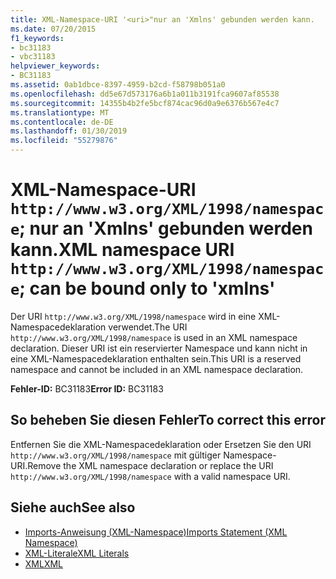 ```yaml
---
title: XML-Namespace-URI '<uri>"nur an 'Xmlns' gebunden werden kann.
ms.date: 07/20/2015
f1_keywords:
- bc31183
- vbc31183
helpviewer_keywords:
- BC31183
ms.assetid: 0ab1dbce-8397-4959-b2cd-f58798b051a0
ms.openlocfilehash: dd5e67d573176a6b1a011b3191fca9607af85538
ms.sourcegitcommit: 14355b4b2fe5bcf874cac96d0a9e6376b567e4c7
ms.translationtype: MT
ms.contentlocale: de-DE
ms.lasthandoff: 01/30/2019
ms.locfileid: "55279876"
---
```

# <a name="xml-namespace-uri-httpwwww3orgxml1998namespace-can-be-bound-only-to-xmlns"></a><span data-ttu-id="0c229-102">XML-Namespace-URI `http://www.w3.org/XML/1998/namespace`; nur an 'Xmlns' gebunden werden kann.</span><span class="sxs-lookup"><span data-stu-id="0c229-102">XML namespace URI `http://www.w3.org/XML/1998/namespace`; can be bound only to 'xmlns'</span></span>
<span data-ttu-id="0c229-103">Der URI `http://www.w3.org/XML/1998/namespace` wird in eine XML-Namespacedeklaration verwendet.</span><span class="sxs-lookup"><span data-stu-id="0c229-103">The URI `http://www.w3.org/XML/1998/namespace` is used in an XML namespace declaration.</span></span> <span data-ttu-id="0c229-104">Dieser URI ist ein reservierter Namespace und kann nicht in eine XML-Namespacedeklaration enthalten sein.</span><span class="sxs-lookup"><span data-stu-id="0c229-104">This URI is a reserved namespace and cannot be included in an XML namespace declaration.</span></span>  
  
 <span data-ttu-id="0c229-105">**Fehler-ID:** BC31183</span><span class="sxs-lookup"><span data-stu-id="0c229-105">**Error ID:** BC31183</span></span>  
  
## <a name="to-correct-this-error"></a><span data-ttu-id="0c229-106">So beheben Sie diesen Fehler</span><span class="sxs-lookup"><span data-stu-id="0c229-106">To correct this error</span></span>  
  
<span data-ttu-id="0c229-107">Entfernen Sie die XML-Namespacedeklaration oder Ersetzen Sie den URI `http://www.w3.org/XML/1998/namespace` mit gültiger Namespace-URI.</span><span class="sxs-lookup"><span data-stu-id="0c229-107">Remove the XML namespace declaration or replace the URI `http://www.w3.org/XML/1998/namespace` with a valid namespace URI.</span></span>  
  
## <a name="see-also"></a><span data-ttu-id="0c229-108">Siehe auch</span><span class="sxs-lookup"><span data-stu-id="0c229-108">See also</span></span>

- [<span data-ttu-id="0c229-109">Imports-Anweisung (XML-Namespace)</span><span class="sxs-lookup"><span data-stu-id="0c229-109">Imports Statement (XML Namespace)</span></span>](../../../visual-basic/language-reference/statements/imports-statement-xml-namespace.md)
- [<span data-ttu-id="0c229-110">XML-Literale</span><span class="sxs-lookup"><span data-stu-id="0c229-110">XML Literals</span></span>](../../../visual-basic/language-reference/xml-literals/index.md)
- [<span data-ttu-id="0c229-111">XML</span><span class="sxs-lookup"><span data-stu-id="0c229-111">XML</span></span>](../../../visual-basic/programming-guide/language-features/xml/index.md)
